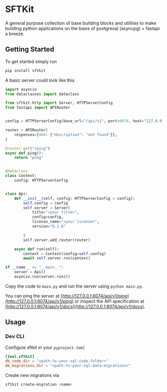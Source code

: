 # SFTKit

A general purpose collection of base building blocks and utilities to make building 
python applications on the basis of postgresql (asyncpg) + fastapi a breeze.

## Getting Started
To get started simply run

```bash
pip install sftkit
```

A basic server could look like this
```python
import asyncio
from dataclasses import dataclass

from sftkit.http import Server, HTTPServerConfig
from fastapi import APIRouter


config = HTTPServerConfig(base_url="/api/v1", port=8074, host="127.0.0.1")

router = APIRouter(
    responses={404: {"description": "not found"}},
)

@router.get("/ping")
async def ping():
    return "pong"


@dataclass
class Context:
    config: HTTPServerConfig


class Api:
    def __init__(self, config: HTTPServerConfig = config):
        self.config = config
        self.server = Server(
            title="<your title>",
            config=config,
            license_name="<your license>",
            version="0.1.0"

        )
        self.server.add_router(router)

    async def run(self):
        context = Context(config=self.config)
        await self.server.run(context)

if __name__ == "__main__":
    server = Api()
    asyncio.run(server.run())
```

Copy the code to `main.py` and run the server using `python main.py`.

You can ping the server at [http://127.0.0.1:8074/api/v1/ping](http://127.0.0.1:8074/api/v1/ping) or inspect the API specification at [http://127.0.0.1:8074/api/v1/docs](http://127.0.0.1:8074/api/v1/docs).

## Usage


### Dev CLI

Configure sftkit in your `pyproject.toml`

```toml
[tool.sftkit]
db_code_dir = "<path-to-your-sql-code-folder>"
db_migrations_dir = "<path-to-your-sql-data-migrations>"
```

Create new migrations via

```bash
sftkit create-migration <name>
```
